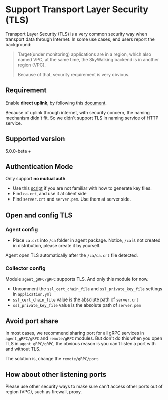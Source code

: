 # Support Transport Layer Security (TLS)
Transport Layer Security (TLS) is a very common security way when transport data through Internet.
In some use cases, end users report the background:

> Target(under monitoring) applications are in a region, which also named VPC,
at the same time, the SkyWalking backend is in another region (VPC).
> 
> Because of that, security requirement is very obvious.

## Requirement
Enable **direct uplink**, by following this [document](Direct-uplink.md).

Because of uplink through internet, with security concern, the naming mechanism didn't fit. 
So we didn't support TLS in naming service of HTTP service.

## Supported version
5.0.0-beta +

## Authentication Mode
Only support **no mutual auth**.
- Use this [script](../../../tools/TLS/tls_key_generate.sh) if you are not familiar with how to generate key files.
- Find `ca.crt`, and use it at client side
- Find `server.crt` and `server.pem`. Use them at server side.

## Open and config TLS

### Agent config
- Place `ca.crt` into `/ca` folder in agent package. Notice, `/ca` is not created in distribution, please create it by yourself.

Agent open TLS automatically after the `/ca/ca.crt` file detected.

### Collector config
Module `agent_gRPC/gRPC` supports TLS. And only this module for now.

- Uncomment the `ssl_cert_chain_file` and `ssl_private_key_file` settings in `application.yml`
- `ssl_cert_chain_file` value is the absolute path of `server.crt`
- `ssl_private_key_file` value is the absolute path of `server.pem`

## Avoid port share
In most cases, we recommend sharing port for all gRPC services in `agent_gRPC/gRPC` and `remote/gRPC` modules.
But don't do this when you open TLS in `agent_gRPC/gRPC`, the obvious reason is you can't listen a port with and without TLS.

The solution is, change the `remote/gRPC/port`.

## How about other listening ports
Please use other security ways to make sure can't access other ports out of region (VPC), such as firewall, proxy.